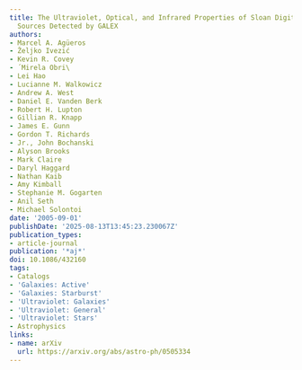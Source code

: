 ```yaml
---
title: The Ultraviolet, Optical, and Infrared Properties of Sloan Digital Sky Survey
  Sources Detected by GALEX
authors:
- Marcel A. Agüeros
- Željko Ivezić
- Kevin R. Covey
- ́ Mirela Obri\
- Lei Hao
- Lucianne M. Walkowicz
- Andrew A. West
- Daniel E. Vanden Berk
- Robert H. Lupton
- Gillian R. Knapp
- James E. Gunn
- Gordon T. Richards
- Jr., John Bochanski
- Alyson Brooks
- Mark Claire
- Daryl Haggard
- Nathan Kaib
- Amy Kimball
- Stephanie M. Gogarten
- Anil Seth
- Michael Solontoi
date: '2005-09-01'
publishDate: '2025-08-13T13:45:23.230067Z'
publication_types:
- article-journal
publication: '*aj*'
doi: 10.1086/432160
tags:
- Catalogs
- 'Galaxies: Active'
- 'Galaxies: Starburst'
- 'Ultraviolet: Galaxies'
- 'Ultraviolet: General'
- 'Ultraviolet: Stars'
- Astrophysics
links:
- name: arXiv
  url: https://arxiv.org/abs/astro-ph/0505334
---
```

